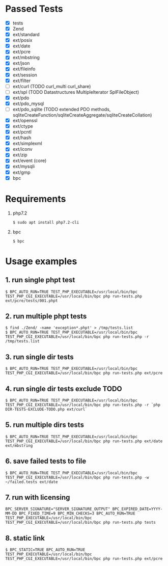# Passed Tests

- [x] tests
- [x] Zend
- [x] ext/standard
- [x] ext/posix
- [x] ext/date
- [x] ext/pcre
- [x] ext/mbstring
- [x] ext/json
- [x] ext/fileinfo
- [x] ext/session
- [x] ext/filter
- [ ] ext/curl (TODO curl_multi curl_share)
- [ ] ext/spl (TODO Datastructures MultipleIterator SplFileObject)
- [x] ext/pdo
- [x] ext/pdo_mysql
- [ ] ext/pdo_sqlite (TODO extended PDO methods, sqliteCreateFunction/sqliteCreateAggregate/sqliteCreateCollation)
- [x] ext/openssl
- [x] ext/ctype
- [x] ext/pcntl
- [x] ext/hash
- [x] ext/simplexml
- [x] ext/iconv
- [x] ext/zip
- [x] ext/event (core)
- [x] ext/mysqli
- [x] ext/gmp
- [x] bpc

# Requirements

1. php7.2

    ```shell
    $ sudo apt install php7.2-cli
    ```

2. bpc

    ```shell
    $ bpc
    ```

# Usage examples

## 1. run single phpt test

```shell
$ BPC_AUTO_RUN=TRUE TEST_PHP_EXECUTABLE=/usr/local/bin/bpc TEST_PHP_CGI_EXECUTABLE=/usr/local/bin/bpc php run-tests.php ext/pcre/tests/001.phpt
```

## 2. run multiple phpt tests

```shell
$ find ./Zend/ -name 'exception*.phpt' > /tmp/tests.list
$ BPC_AUTO_RUN=TRUE TEST_PHP_EXECUTABLE=/usr/local/bin/bpc TEST_PHP_CGI_EXECUTABLE=/usr/local/bin/bpc php run-tests.php -r /tmp/tests.list
```

## 3. run single dir tests

```shell
$ BPC_AUTO_RUN=TRUE TEST_PHP_EXECUTABLE=/usr/local/bin/bpc TEST_PHP_CGI_EXECUTABLE=/usr/local/bin/bpc php run-tests.php ext/pcre
```

## 4. run single dir tests exclude TODO

```shell
$ BPC_AUTO_RUN=TRUE TEST_PHP_EXECUTABLE=/usr/local/bin/bpc TEST_PHP_CGI_EXECUTABLE=/usr/local/bin/bpc php run-tests.php -r `php DIR-TESTS-EXCLUDE-TODO.php ext/curl`
```

## 5. run multiple dirs tests

```shell
$ BPC_AUTO_RUN=TRUE TEST_PHP_EXECUTABLE=/usr/local/bin/bpc TEST_PHP_CGI_EXECUTABLE=/usr/local/bin/bpc php run-tests.php ext/date ext/mbstring
```

## 6. save failed tests to file

```shell
$ BPC_AUTO_RUN=TRUE TEST_PHP_EXECUTABLE=/usr/local/bin/bpc TEST_PHP_CGI_EXECUTABLE=/usr/local/bin/bpc php run-tests.php -w ~/failed.tests ext/date
```

## 7. run with licensing

```shell
BPC_SERVER_SIGNATURE="SERVER_SIGNATURE_OUTPUT" BPC_EXPIRED_DATE=YYYY-MM-DD BPC_FIXED_TIME=9 BPC_MIN_CHECKS=3 BPC_AUTO_RUN=TRUE TEST_PHP_EXECUTABLE=/usr/local/bin/bpc TEST_PHP_CGI_EXECUTABLE=/usr/local/bin/bpc php run-tests.php tests
```

## 8. static link

```shell
$ BPC_STATIC=TRUE BPC_AUTO_RUN=TRUE TEST_PHP_EXECUTABLE=/usr/local/bin/bpc TEST_PHP_CGI_EXECUTABLE=/usr/local/bin/bpc php run-tests.php ext/pcre
```
